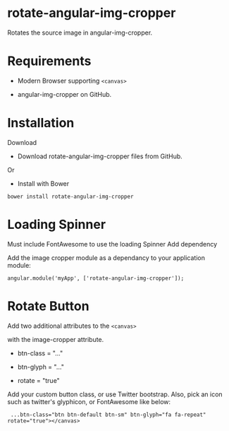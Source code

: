 # rotate-angular-img-cropper
Rotates the source image in angular-img-cropper.


<h1>Requirements</h1>

- Modern Browser supporting `<canvas>`

- angular-img-cropper on GitHub.


<h1>Installation</h1>


Download

- Download rotate-angular-img-cropper files from GitHub.

Or

- Install with Bower


```
bower install rotate-angular-img-cropper
```
<h1>Loading Spinner</h1>
Must include FontAwesome to use the loading Spinner
Add dependency


Add the image cropper module as a dependancy to your application module:

```
angular.module('myApp', ['rotate-angular-img-cropper']);
```


<h1>Rotate Button</h1>

Add two additional attributes to the `<canvas>`

with the image-cropper attribute.

- btn-class = "..."

- btn-glyph = "..."

- rotate = "true"


Add your custom button class, or use Twitter bootstrap. Also, pick an icon such as twitter's glyphicon, or FontAwesome like below:
```
 ...btn-class="btn btn-default btn-sm" btn-glyph="fa fa-repeat" rotate="true"></canvas>
```

